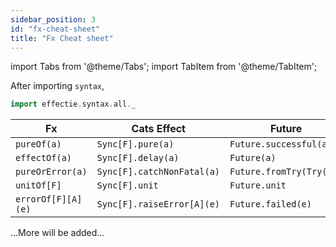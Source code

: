 ```yaml
---
sidebar_position: 3
id: "fx-cheat-sheet"
title: "Fx Cheat sheet"
---
```

import Tabs from '@theme/Tabs';
import TabItem from '@theme/TabItem';

After importing `syntax`,
```scala
import effectie.syntax.all._
```

| Fx                 | Cats Effect                | Future                   | Try           |
|--------------------|----------------------------|--------------------------|---------------|
| `pureOf(a)`        | `Sync[F].pure(a)`          | `Future.successful(a)`   | `Success(a)`  |
| `effectOf(a)`      | `Sync[F].delay(a)`         | `Future(a)`              | `Try(a)`      |
| `pureOrError(a)`   | `Sync[F].catchNonFatal(a)` | `Future.fromTry(Try(a))` | `Try(a)`      |
| `unitOf[F]`        | `Sync[F].unit`             | `Future.unit`            | `Success(())` |
| `errorOf[F][A](e)` | `Sync[F].raiseError[A](e)` | `Future.failed(e)`       | `Failure(e)`  |

...More will be added...

